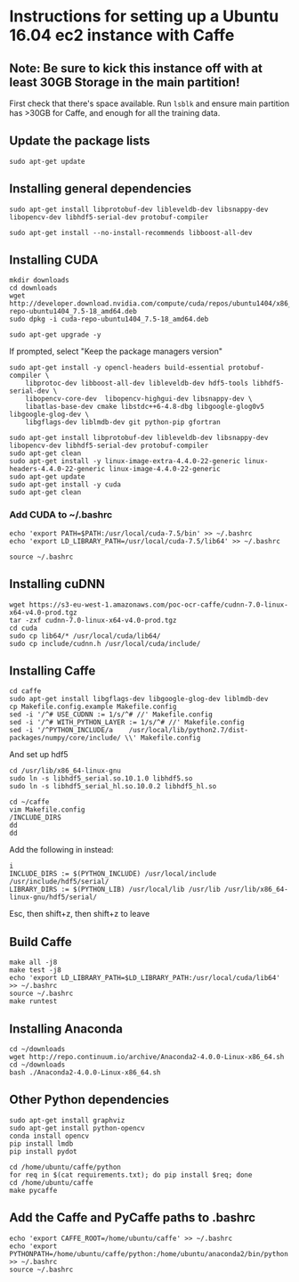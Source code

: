 # Instructions for setting up a Ubuntu 16.04 ec2 instance with Caffe

## Note: Be sure to kick this instance off with at least 30GB Storage in the main partition!

First check that there's space available. Run `lsblk` and ensure main partition has >30GB for Caffe, and enough for all the training data.

## Update the package lists

    sudo apt-get update

## Installing general dependencies

    sudo apt-get install libprotobuf-dev libleveldb-dev libsnappy-dev libopencv-dev libhdf5-serial-dev protobuf-compiler

    sudo apt-get install --no-install-recommends libboost-all-dev

## Installing CUDA

    mkdir downloads
    cd downloads
    wget http://developer.download.nvidia.com/compute/cuda/repos/ubuntu1404/x86_64/cuda-repo-ubuntu1404_7.5-18_amd64.deb
    sudo dpkg -i cuda-repo-ubuntu1404_7.5-18_amd64.deb
    
    sudo apt-get upgrade -y

If prompted, select "Keep the package managers version"

    sudo apt-get install -y opencl-headers build-essential protobuf-compiler \
        libprotoc-dev libboost-all-dev libleveldb-dev hdf5-tools libhdf5-serial-dev \
        libopencv-core-dev  libopencv-highgui-dev libsnappy-dev \
        libatlas-base-dev cmake libstdc++6-4.8-dbg libgoogle-glog0v5 libgoogle-glog-dev \
        libgflags-dev liblmdb-dev git python-pip gfortran
    
    sudo apt-get install libprotobuf-dev libleveldb-dev libsnappy-dev libopencv-dev libhdf5-serial-dev protobuf-compiler
    sudo apt-get clean
    sudo apt-get install -y linux-image-extra-4.4.0-22-generic linux-headers-4.4.0-22-generic linux-image-4.4.0-22-generic
    sudo apt-get update
    sudo apt-get install -y cuda
    sudo apt-get clean

### Add CUDA to ~/.bashrc

    echo 'export PATH=$PATH:/usr/local/cuda-7.5/bin' >> ~/.bashrc 
    echo 'export LD_LIBRARY_PATH=/usr/local/cuda-7.5/lib64' >> ~/.bashrc 

    source ~/.bashrc

## Installing cuDNN

    wget https://s3-eu-west-1.amazonaws.com/poc-ocr-caffe/cudnn-7.0-linux-x64-v4.0-prod.tgz
    tar -zxf cudnn-7.0-linux-x64-v4.0-prod.tgz
    cd cuda
    sudo cp lib64/* /usr/local/cuda/lib64/
    sudo cp include/cudnn.h /usr/local/cuda/include/

## Installing Caffe

    cd caffe
    sudo apt-get install libgflags-dev libgoogle-glog-dev liblmdb-dev
    cp Makefile.config.example Makefile.config
    sed -i '/^# USE_CUDNN := 1/s/^# //' Makefile.config
    sed -i '/^# WITH_PYTHON_LAYER := 1/s/^# //' Makefile.config
    sed -i '/^PYTHON_INCLUDE/a    /usr/local/lib/python2.7/dist-packages/numpy/core/include/ \\' Makefile.config

And set up hdf5

    cd /usr/lib/x86_64-linux-gnu
    sudo ln -s libhdf5_serial.so.10.1.0 libhdf5.so
    sudo ln -s libhdf5_serial_hl.so.10.0.2 libhdf5_hl.so
    
    cd ~/caffe
    vim Makefile.config
    /INCLUDE_DIRS
    dd
    dd

Add the following in instead:

    i
    INCLUDE_DIRS := $(PYTHON_INCLUDE) /usr/local/include /usr/include/hdf5/serial/
    LIBRARY_DIRS := $(PYTHON_LIB) /usr/local/lib /usr/lib /usr/lib/x86_64-linux-gnu/hdf5/serial/
    
Esc, then shift+z, then shift+z to leave

## Build Caffe

    make all -j8
    make test -j8
    echo 'export LD_LIBRARY_PATH=$LD_LIBRARY_PATH:/usr/local/cuda/lib64' >> ~/.bashrc
    source ~/.bashrc
    make runtest

## Installing Anaconda

    cd ~/downloads
    wget http://repo.continuum.io/archive/Anaconda2-4.0.0-Linux-x86_64.sh
    cd ~/downloads
    bash ./Anaconda2-4.0.0-Linux-x86_64.sh

## Other Python dependencies

    sudo apt-get install graphviz
    sudo apt-get install python-opencv
    conda install opencv
    pip install lmdb
    pip install pydot
    
    cd /home/ubuntu/caffe/python
    for req in $(cat requirements.txt); do pip install $req; done
    cd /home/ubuntu/caffe
    make pycaffe

## Add the Caffe and PyCaffe paths to .bashrc

    echo 'export CAFFE_ROOT=/home/ubuntu/caffe' >> ~/.bashrc
    echo 'export PYTHONPATH=/home/ubuntu/caffe/python:/home/ubuntu/anaconda2/bin/python' >> ~/.bashrc
    source ~/.bashrc
